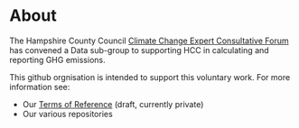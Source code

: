 # About
The Hampshire County Council [Climate Change Expert Consultative Forum](https://www.hants.gov.uk/landplanningandenvironment/environment/climatechange/whoweworkwith/climatechangeforumevent) has convened a Data sub-group to supporting HCC in calculating and reporting GHG emissions.

This github orgnisation is intended to support this voluntary work. For more information see:

 * Our [Terms of Reference](https://github.com/HCC-CCECF-DataGroup/ToR) (draft, currently private)
 * Our various repositories
